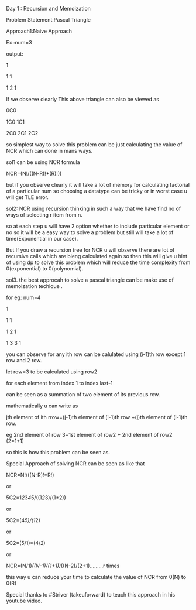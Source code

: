 

Day 1 : Recursion and Memoization

Problem Statement:Pascal Triangle

Approach1:Naive Approach

Ex :num=3

output:

1

1 1

1 2 1

If we observe clearly This above triangle can also be viewed as

0C0

1C0 1C1

2C0 2C1 2C2

so simplest way to solve this problem can be just calculating the value of NCR which can done in mans ways.



sol1 can be using NCR formula 

NCR=(N!/((N-R)!*(R)!))

but if you observe clearly it will take a lot of memory for calculating factorial of a particular num so choosing a datatype can be tricky or in worst case u will get TLE error.



sol2: NCR using recursion thinking in such a way that we have find no of ways of selecting r item from n.

so at each step u will have 2 option whether to include particular element or no so it will be a easy way to solve a problem but still will take a lot of time(Exponential in our case).

But If you draw a recursion tree for NCR u will observe there are lot of recursive calls which are bieng calculated again so then this will give u hint of using dp to solve this problem which will reduce the time complexity from 0(exponential) to 0(polynomial).



sol3. the best approcah to solve a pascal triangle can be make use of memoization techique .

for eg: num=4

1

1 1

1 2 1

1 3 3 1

you can observe for any ith row can be calulated using (i-1)th row except 1 row and 2 row.



let row=3 to be calculated using row2

for each element from index 1 to index last-1

can be seen as a summation of two element of its previous row.

mathematically u can write as

jth element  of ith rrow=(j-1)th element of (i-1)th row +(j)th element of (i-1)th row.



eg 2nd element of row 3=1st element of row2 + 2nd element of row2 (2=1+1)

so this is how this problem can be seen as.



Special Approach of solving NCR can be seen as like that

NCR=N!/((N-R)!*R!)

or 

5C2=1*2*3*4*5/((1*2*3)/(1*2))

or

5C2=(4*5)/(1*2)

or

5C2=(5/1)*(4/2)

or 

NCR=(N/1)*((N-1)/(1+1))*((N-2)/(2+1).........r times 

this way u can reduce your time to calculate the value of NCR from 0(N) to 0(R)

Special thanks to #Striver (takeuforward) to teach this approach in his youtube video.
